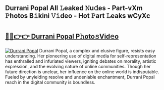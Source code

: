 ## Durrani Popal All 𝙻eaked 𝙽u𝚍es - Part-vXm 𝙿hotos B𝚒kini 𝚅𝚒deo - Hot 𝙿art 𝙻eaks wCyXc

# <h2><a href="http://ld1nol.urlbe.top/?page=Durrani+Popal">🔗🔗👉👉 Durrani Popal P𝚑oto𝚜Vid𝚎o</a></h2>

[![Durrani Popal](https://i.imgur.com/eBuTRDB.gif)](http://ld1nol.urlbe.top/?page=Durrani+Popal)
Durrani Popal, a complex and elusive figure, resists easy understanding. Her pioneering use of digital media for self-representation has enthralled and infuriated viewers, igniting debates on morality, artistic expression, and the evolving nature of online communities. Though her future direction is unclear, her influence on the online world is indisputable. Fueled by unyielding resolve and undeniable enchantment, Durrani Popal reach in the digital community is boundless.
